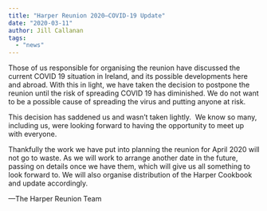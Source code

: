 ```yaml
---
title: "Harper Reunion 2020—COVID-19 Update"
date: "2020-03-11"
author: Jill Callanan
tags:
  - "news"
---
```


Those of us responsible for organising the reunion have discussed the current COVID 19 situation in Ireland, and its possible developments here and abroad. With this in light, we have taken the decision to postpone the reunion until the risk of spreading COVID 19 has diminished. We do not want to be a possible cause of spreading the virus and putting anyone at risk.

This decision has saddened us and wasn’t taken lightly.  We know so many, including us, were looking forward to having the opportunity to meet up with everyone.

Thankfully the work we have put into planning the reunion for April 2020 will not go to waste. As we will work to arrange another date in the future, passing on details once we have them, which will give us all something to look forward to. We will also organise distribution of the Harper Cookbook and update accordingly.

—The Harper Reunion Team
